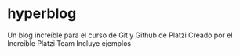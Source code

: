 # hyperblog
Un blog increíble para el curso de Git y Github de Platzi
Creado por el Increible Platzi Team
Incluye ejemplos
